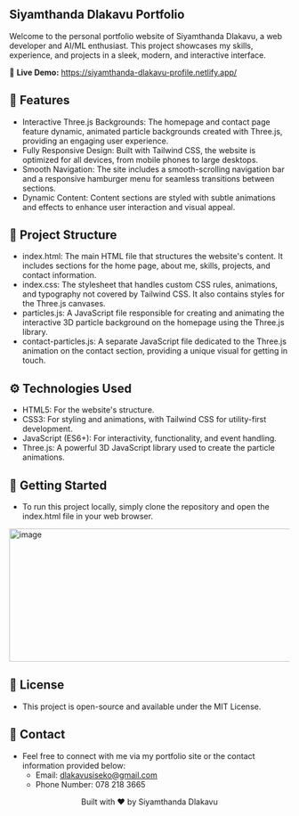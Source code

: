 ## Siyamthanda Dlakavu Portfolio
Welcome to the personal portfolio website of Siyamthanda Dlakavu, a web developer and AI/ML enthusiast. This project showcases my skills, experience, and projects in a sleek, modern, and interactive interface.

🚀 **Live Demo:** https://siyamthanda-dlakavu-profile.netlify.app/

## 🌟 Features
* Interactive Three.js Backgrounds: The homepage and contact page feature dynamic, animated particle backgrounds created with Three.js, providing an engaging user experience.
* Fully Responsive Design: Built with Tailwind CSS, the website is optimized for all devices, from mobile phones to large desktops.
* Smooth Navigation: The site includes a smooth-scrolling navigation bar and a responsive hamburger menu for seamless transitions between sections.
* Dynamic Content: Content sections are styled with subtle animations and effects to enhance user interaction and visual appeal.

## 📁 Project Structure
* index.html: The main HTML file that structures the website's content. It includes sections for the home page, about me, skills, projects, and contact information.
* index.css: The stylesheet that handles custom CSS rules, animations, and typography not covered by Tailwind CSS. It also contains styles for the Three.js canvases.
* particles.js: A JavaScript file responsible for creating and animating the interactive 3D particle background on the homepage using the Three.js library.
* contact-particles.js: A separate JavaScript file dedicated to the Three.js animation on the contact section, providing a unique visual for getting in touch.

## ⚙️ Technologies Used
* HTML5: For the website's structure.
* CSS3: For styling and animations, with Tailwind CSS for utility-first development.
* JavaScript (ES6+): For interactivity, functionality, and event handling.
* Three.js: A powerful 3D JavaScript library used to create the particle animations.

## 🚀 Getting Started
* To run this project locally, simply clone the repository and open the index.html file in your web browser.
<img width="831" height="239" alt="image" src="https://github.com/user-attachments/assets/62469f6c-2a83-4b35-9482-458435209814" />

## 📄 License
* This project is open-source and available under the MIT License.

## 👋 Contact
* Feel free to connect with me via my portfolio site or the contact information provided below:
  - Email: dlakavusiseko@gmail.com
  - Phone Number: 078 218 3665

<div align="center"> <p>Built with ❤️ by Siyamthanda Dlakavu</p>
